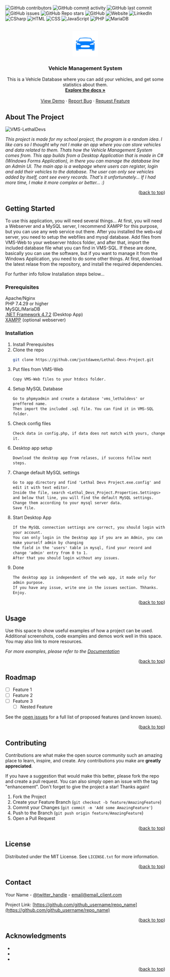 <div id="top"></div>

![GitHub contributors](https://img.shields.io/github/contributors-anon/justdawee/Lethal-Devs-Project?style=for-the-badge)
![GitHub commit activity](https://img.shields.io/github/commit-activity/m/justdawee/Lethal-Devs-Project?style=for-the-badge)
![GitHub last commit](https://img.shields.io/github/last-commit/JustDawee/Lethal-Devs-Project?style=for-the-badge)
![GitHub issues](https://img.shields.io/github/issues/justdawee/Lethal-Devs-Project?style=for-the-badge)
![GitHub Repo stars](https://img.shields.io/github/stars/justdawee/Lethal-Devs-Project?style=for-the-badge)
![GitHub](https://img.shields.io/github/license/justdawee/Lethal-Devs-Project?style=for-the-badge)
![Website](https://img.shields.io/website?down_color=lightgrey&down_message=offline&style=for-the-badge&up_color=green&up_message=online&url=http%3A%2F%2Fjustdawee.com%2F)
![LinkedIn](https://img.shields.io/badge/LinkedIn-0077B5?style=for-the-badge&logo=linkedin&logoColor=white)
![CSharp](https://img.shields.io/badge/C%23-239120?style=for-the-badge&logo=c-sharp&logoColor=white)
![HTML](https://img.shields.io/badge/HTML5-E34F26?style=for-the-badge&logo=html5&logoColor=white)
![CSS](https://img.shields.io/badge/CSS3-1572B6?style=for-the-badge&logo=css3&logoColor=white)
![JavaScript](https://img.shields.io/badge/JavaScript-F7DF1E?style=for-the-badge&logo=javascript&logoColor=black)
![PHP](https://img.shields.io/badge/PHP-777BB4?style=for-the-badge&logo=php&logoColor=white)
![MariaDB](https://img.shields.io/badge/MariaDB-003545?style=for-the-badge&logo=mariadb&logoColor=white)

<br />
<div align="center">
  <a href="https://github.com/justdawee/Lethal-Devs-Project">
    <img src="VMS-Admin/Lethal Devs Project/Resources/caricon.png" alt="Logo" width="80" height="80">
  </a>

<h3 align="center">Vehicle Management System</h3>

  <p align="center">
    This is a Vehicle Database where you can add your vehicles, and get some statistics about them.
    <br />
    <a href="https://github.com/justdawee/Lethal-Devs-Project/Docs/Dokumentacio.pdf"><strong>Explore the docs »</strong></a>
    <br />
    <br />
    <a href="https://github.com/justdawee/Lethal-Devs-Project">View Demo</a>
    ·
    <a href="https://github.com/justdawee/Lethal-Devs-Project/issues">Report Bug</a>
    ·
    <a href="https://github.com/justdawee/Lethal-Devs-Project/issues">Request Feature</a>
  </p>
</div>


## About The Project

![VMS-LethalDevs](https://i.imgur.com/0EbdBVN.png)

<i>This project is made for my school project, the program is a random idea. I like cars so I thought why not I make an app where you can store vehicles and data related to them. Thats how the Vehicle Management System comes from. This app builds from a Desktop Application that is made in C# (Windows Forms Application), in there you can manage the database line an Admin UI. The main app is a webpage where users can register, login and add their vehicles to the database. The user can only see vehicles added by itself, cant see every records. That's it unfortunately... If I had more time, I make it more complex or better... :) </i>

<p align="right">(<a href="#top">back to top</a>)</p>

<!-- GETTING STARTED -->
## Getting Started

To use this application, you will need several things...
At first, you will need a Webserver and a MySQL server, I recommend XAMPP for this purpose, but you can use any web service out there.
After you installed the web+sql server, you need to setup the webfiles and mysql database.
Add files from VMS-Web to your webserver htdocs folder, and after that, import the included database file what you can find in VMS-SQL.
If these are done, basically you can use the software, but if you want to manage it from the Windows Application, you need to do some other things.
At first, download the latest relase from the repository, and install the required dependencies.

For further info follow Installation steps below...

### Prerequisites

Apache/Nginx <br>
PHP 7.4.29 or higher <br>
MySQL/MariaDB <br>
<a href="https://dotnet.microsoft.com/en-us/download/dotnet-framework/net472">.NET Framework 4.7.2</a> (Desktop App)<br>
<a href="https://www.apachefriends.org/hu/download.html">XAMPP</a> (optional webserver)<br>

### Installation

1. Install Prerequisites
2. Clone the repo
   ```sh
   git clone https://github.com/justdawee/Lethal-Devs-Project.git
   ```
3. Put files from VMS-Web
   ```
   Copy VMS-Web files to your htdocs folder.
   ```
4. Setup MySQL Database
   ```
   Go to phpmyadmin and create a database 'vms_lethaldevs' or preffered name.
   Then import the included .sql file. You can find it in VMS-SQL folder.
   ```
5. Check config files
   ```
   Check data in config.php, if data does not match with yours, change it.
   ```
6. Desktop app setup
   ```
   Download the desktop app from relases, if success follow next steps.
   ```
7. Change default MySQL settings
   ```
   Go to app directory and find 'Lethal Devs Project.exe.config' and edit it with text editor.
   Inside the file, search <Lethal_Devs_Project.Properties.Settings>
   and below that line, you will find the default MySQL settings.
   Change them according to your mysql server data.
   Save file.
   ```
8. Start Desktop App
   ```
   If the MySQL connection settings are correct, you should login with your account.
   You can only login in the Desktop app if you are an Admin, you can make yourself admin by changing
   the field in the 'users' table in mysql, find your record and change 'admin' entry from 0 to 1.
   After that you should login without any issues.
   ```
9. Done
   ```
   The desktop app is independent of the web app, it made only for admin purpose.
   If you have any issue, write one in the issues section. Thhanks.
   Enjoy.
   ```
<p align="right">(<a href="#top">back to top</a>)</p>



<!-- USAGE EXAMPLES -->
## Usage

Use this space to show useful examples of how a project can be used. Additional screenshots, code examples and demos work well in this space. You may also link to more resources.

_For more examples, please refer to the [Documentation](https://example.com)_

<p align="right">(<a href="#top">back to top</a>)</p>



<!-- ROADMAP -->
## Roadmap

- [ ] Feature 1
- [ ] Feature 2
- [ ] Feature 3
    - [ ] Nested Feature

See the [open issues](https://github.com/github_username/repo_name/issues) for a full list of proposed features (and known issues).

<p align="right">(<a href="#top">back to top</a>)</p>



<!-- CONTRIBUTING -->
## Contributing

Contributions are what make the open source community such an amazing place to learn, inspire, and create. Any contributions you make are **greatly appreciated**.

If you have a suggestion that would make this better, please fork the repo and create a pull request. You can also simply open an issue with the tag "enhancement".
Don't forget to give the project a star! Thanks again!

1. Fork the Project
2. Create your Feature Branch (`git checkout -b feature/AmazingFeature`)
3. Commit your Changes (`git commit -m 'Add some AmazingFeature'`)
4. Push to the Branch (`git push origin feature/AmazingFeature`)
5. Open a Pull Request

<p align="right">(<a href="#top">back to top</a>)</p>



<!-- LICENSE -->
## License

Distributed under the MIT License. See `LICENSE.txt` for more information.

<p align="right">(<a href="#top">back to top</a>)</p>



<!-- CONTACT -->
## Contact

Your Name - [@twitter_handle](https://twitter.com/twitter_handle) - email@email_client.com

Project Link: [https://github.com/github_username/repo_name](https://github.com/github_username/repo_name)

<p align="right">(<a href="#top">back to top</a>)</p>



<!-- ACKNOWLEDGMENTS -->
## Acknowledgments

* []()
* []()
* []()

<p align="right">(<a href="#top">back to top</a>)</p>



<!-- MARKDOWN LINKS & IMAGES -->
<!-- https://www.markdownguide.org/basic-syntax/#reference-style-links -->
[contributors-shield]: https://img.shields.io/github/contributors/github_username/repo_name.svg?style=for-the-badge
[contributors-url]: https://github.com/github_username/repo_name/graphs/contributors
[forks-shield]: https://img.shields.io/github/forks/github_username/repo_name.svg?style=for-the-badge
[forks-url]: https://github.com/github_username/repo_name/network/members
[stars-shield]: https://img.shields.io/github/stars/github_username/repo_name.svg?style=for-the-badge
[stars-url]: https://github.com/github_username/repo_name/stargazers
[issues-shield]: https://img.shields.io/github/issues/github_username/repo_name.svg?style=for-the-badge
[issues-url]: https://github.com/github_username/repo_name/issues
[license-shield]: https://img.shields.io/github/license/github_username/repo_name.svg?style=for-the-badge
[license-url]: https://github.com/github_username/repo_name/blob/master/LICENSE.txt
[linkedin-shield]: https://img.shields.io/badge/-LinkedIn-black.svg?style=for-the-badge&logo=linkedin&colorB=555
[linkedin-url]: https://linkedin.com/in/linkedin_username
[product-screenshot]: images/screenshot.png
